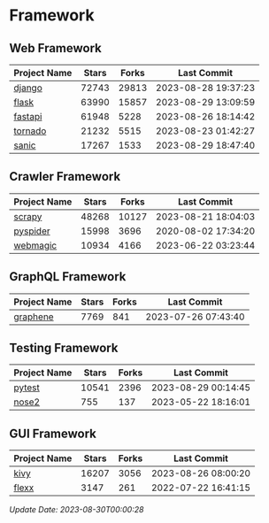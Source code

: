 # Framework

## Web Framework
| Project Name | Stars | Forks | Last Commit |
| ------------ | ----- | ----- | ----------- |
| [django](https://github.com/django/django) | 72743 | 29813 | 2023-08-28 19:37:23 |
| [flask](https://github.com/pallets/flask) | 63990 | 15857 | 2023-08-29 13:09:59 |
| [fastapi](https://github.com/tiangolo/fastapi) | 61948 | 5228 | 2023-08-26 18:14:42 |
| [tornado](https://github.com/tornadoweb/tornado) | 21232 | 5515 | 2023-08-23 01:42:27 |
| [sanic](https://github.com/sanic-org/sanic) | 17267 | 1533 | 2023-08-29 18:47:40 |

## Crawler Framework
| Project Name | Stars | Forks | Last Commit |
| ------------ | ----- | ----- | ----------- |
| [scrapy](https://github.com/scrapy/scrapy) | 48268 | 10127 | 2023-08-21 18:04:03 |
| [pyspider](https://github.com/binux/pyspider) | 15998 | 3696 | 2020-08-02 17:34:20 |
| [webmagic](https://github.com/code4craft/webmagic) | 10934 | 4166 | 2023-06-22 03:23:44 |

## GraphQL Framework
| Project Name | Stars | Forks | Last Commit |
| ------------ | ----- | ----- | ----------- |
| [graphene](https://github.com/graphql-python/graphene) | 7769 | 841 | 2023-07-26 07:43:40 |

## Testing Framework
| Project Name | Stars | Forks | Last Commit |
| ------------ | ----- | ----- | ----------- |
| [pytest](https://github.com/pytest-dev/pytest) | 10541 | 2396 | 2023-08-29 00:14:45 |
| [nose2](https://github.com/nose-devs/nose2) | 755 | 137 | 2023-05-22 18:16:01 |

## GUI Framework
| Project Name | Stars | Forks | Last Commit |
| ------------ | ----- | ----- | ----------- |
| [kivy](https://github.com/kivy/kivy) | 16207 | 3056 | 2023-08-26 08:00:20 |
| [flexx](https://github.com/flexxui/flexx) | 3147 | 261 | 2022-07-22 16:41:15 |

*Update Date: 2023-08-30T00:00:28*
